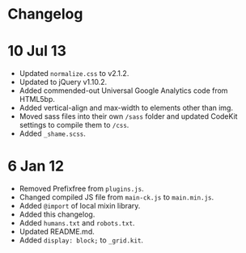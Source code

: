 # Changelog

# 10 Jul 13

* Updated `normalize.css` to v2.1.2.
* Updated to jQuery v1.10.2.
* Added commended-out Universal Google Analytics code from HTML5bp.
* Added vertical-align and max-width to elements other than img.
* Moved sass files into their own `/sass` folder and updated CodeKit settings to compile them to `/css`.
* Added `_shame.scss`.

# 6 Jan 12

* Removed Prefixfree from `plugins.js`.
* Changed compiled JS file from `main-ck.js` to `main.min.js`.
* Added `@import` of local mixin library.
* Added this changelog.
* Added `humans.txt` and `robots.txt`.
* Updated README.md.
* Added `display: block;` to `_grid.kit`.
